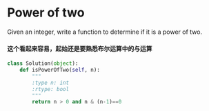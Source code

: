 # Power of two

Given an integer, write a function to determine if it is a power of two.

#### 这个看起来容易，起始还是要熟悉布尔运算中的与运算

```python
class Solution(object):
    def isPowerOfTwo(self, n):
        """
        :type n: int
        :rtype: bool
        """
        return n > 0 and n & (n-1)==0
```
